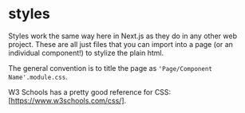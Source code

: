 # styles

Styles work the same way here in Next.js as they do in any other web project. These are all just files that you can import into a page (or an individual component!) to stylize the plain html.

The general convention is to title the page as ```'Page/Component Name'.module.css```.

W3 Schools has a pretty good reference for CSS: [https://www.w3schools.com/css/].
